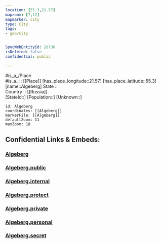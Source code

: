 ```yaml
---
location: [55.3,21.57] 
mapzoom: [7,12] 
mapmarker: city 
type: City
tags:
- geo/City


SpocWebEntityId: 28736
isDeleted: false
confidential: public

---
```

#is_a_/Place  
#is_a_ :: [[Place]] 
[has_place_longitude::21.57] 
[has_place_latitude::55.3] 
[name::Algeberg] 
State ::  
Country :: [[Russia]]  
[StateId::] 
[Population::] 
[Unknown::] 


```leaflet
id: Algeberg
coordinates: [[Algeberg]] 
markerFile: [[Algeberg]] 
defaultZoom: 11 
maxZoom: 18
```


## Confidential Links & Embeds: 

### [Algeberg](/_Standards/Earth/Continent/Europe/Europe~North/Lithuania/Counties~Lithuania/Klaipedos/City/Algeberg.md) 

### [Algeberg.public](/_public/Earth/Continent/Europe/Europe~North/Lithuania/Counties~Lithuania/Klaipedos/City/Algeberg.public.md) 

### [Algeberg.internal](/_internal/Earth/Continent/Europe/Europe~North/Lithuania/Counties~Lithuania/Klaipedos/City/Algeberg.internal.md) 

### [Algeberg.protect](/_protect/Earth/Continent/Europe/Europe~North/Lithuania/Counties~Lithuania/Klaipedos/City/Algeberg.protect.md) 

### [Algeberg.private](/_private/Earth/Continent/Europe/Europe~North/Lithuania/Counties~Lithuania/Klaipedos/City/Algeberg.private.md) 

### [Algeberg.personal](/_personal/Earth/Continent/Europe/Europe~North/Lithuania/Counties~Lithuania/Klaipedos/City/Algeberg.personal.md) 

### [Algeberg.secret](/_secret/Earth/Continent/Europe/Europe~North/Lithuania/Counties~Lithuania/Klaipedos/City/Algeberg.secret.md)

